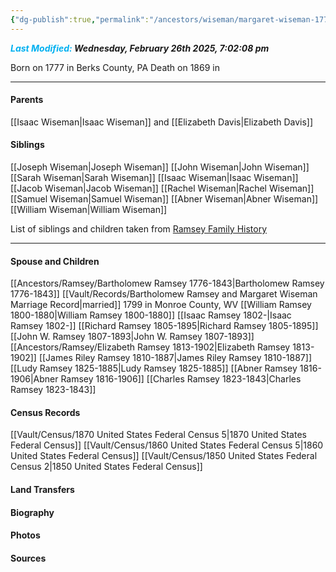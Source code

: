 ```yaml
---
{"dg-publish":true,"permalink":"/ancestors/wiseman/margaret-wiseman-1777-1869/","tags":["Margaret-Wiseman"]}
---
```


***<font color="#00b0f0">Last Modified:</font> Wednesday, February 26th 2025, 7:02:08 pm***

Born on  1777 in Berks County, PA
Death on 1869 in <!-- link to place -->

---
#### Parents

[[Isaac Wiseman\|Isaac Wiseman]] and [[Elizabeth Davis\|Elizabeth Davis]]
#### Siblings
[[Joseph Wiseman\|Joseph Wiseman]]
[[John Wiseman\|John Wiseman]]
[[Sarah Wiseman\|Sarah Wiseman]]
[[Isaac Wiseman\|Isaac Wiseman]]
[[Jacob Wiseman\|Jacob Wiseman]]
[[Rachel Wiseman\|Rachel Wiseman]]
[[Samuel Wiseman\|Samuel Wiseman]]
[[Abner Wiseman\|Abner Wiseman]]
[[William Wiseman\|William Wiseman]]

List of siblings and children taken from [Ramsey Family History](https://drive.google.com/file/d/0B0oZv34v0ajXejR4V3pqMlB6UEk/view?usp=drive_link&resourcekey=0-aRa0H6wsvVjU9uv38-PDLQ)

---
#### Spouse and Children
[[Ancestors/Ramsey/Bartholomew Ramsey 1776-1843\|Bartholomew Ramsey 1776-1843]]  [[Vault/Records/Bartholomew Ramsey and Margaret Wiseman Marriage Record\|married]] 1799 in Monroe County, WV 
[[William Ramsey 1800-1880\|William Ramsey 1800-1880]]
[[Isaac Ramsey 1802-\|Isaac Ramsey 1802-]]
[[Richard Ramsey 1805-1895\|Richard Ramsey 1805-1895]]
[[John W. Ramsey 1807-1893\|John W. Ramsey 1807-1893]]
[[Ancestors/Ramsey/Elizabeth Ramsey 1813-1902\|Elizabeth Ramsey 1813-1902]]
[[James Riley Ramsey 1810-1887\|James Riley Ramsey 1810-1887]]
[[Ludy Ramsey 1825-1885\|Ludy Ramsey 1825-1885]]
[[Abner Ramsey 1816-1906\|Abner Ramsey 1816-1906]]
[[Charles Ramsey 1823-1843\|Charles Ramsey 1823-1843]]
#### Census Records
[[Vault/Census/1870 United States Federal Census 5\|1870 United States Federal Census]]
[[Vault/Census/1860 United States Federal Census 5\|1860 United States Federal Census]]
[[Vault/Census/1850 United States Federal Census 2\|1850 United States Federal Census]]
#### Land Transfers

#### Biography

#### Photos

#### Sources

